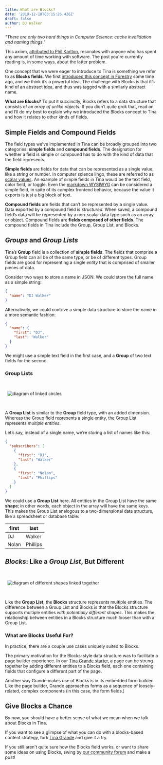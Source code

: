```yaml
---
title: What are Blocks?
date: '2019-12-18T03:15:26.426Z'
draft: false
author: DJ Walker
---
```


_"There are only two hard things in Computer Science: cache invalidation and naming things."_

This axiom, [attributed to Phil Karlton](http://www.tbray.org/ongoing/When/200x/2005/12/23/UPI), resonates with anyone who has spent any amount of time working with software. The post you're currently reading is, in some ways, about the latter problem.

One concept that we were eager to introduce to Tina is something we refer to as **Blocks fields**. We first [introduced this concept in Forestry](https://forestry.io/blog/sawmill-layout-composer-for-hugo-and-forestry/) some time ago, and we think it’s a powerful idea. The challenge with Blocks is that it’s kind of an abstract idea, and thus was tagged with a similarly abstract name.

**What are Blocks?** To put it succinctly, Blocks refers to a data structure that consists of an _array of unlike objects_. If you didn’t quite grok that, read on and I’ll do my best to explain why we introduced the Blocks concept to Tina and how it relates to other kinds of fields.

## Simple Fields and Compound Fields

The field types we’ve implemented in Tina can be broadly grouped into two categories: **simple fields** and **compound fields**. The designation for whether a field is simple or compound has to do with the kind of data that the field represents.

**Simple fields** are fields for data that can be represented as a single value, like a string or number. In computer science lingo, these are referred to as [scalar values](https://softwareengineering.stackexchange.com/questions/238033/what-does-it-mean-when-data-is-scalar). An example of simple fields in Tina would be the text field, color field, or toggle. Even the [markdown WYSIWYG](/docs/fields/markdown) can be considered a simple field, in spite of its complex frontend behavior, because the value it exports is just a big block of text.

**Compound fields** are fields that can’t be represented by a single value. Data exported by a compound field is _structured._ When saved, a compound field’s data will be represented by a non-scalar data type such as an array or object. Compound fields are **fields composed of other fields**. The compound fields in Tina include the Group, Group List, and Blocks.

## _Groups_ and _Group Lists_

Tina’s **Group** field is a collection of **simple fields**. The fields that comprise a Group field can all be of the same type, or be of different types. Group fields are good for representing a single _entity_ that is comprised of smaller pieces of data.

Consider two ways to store a name in JSON. We could store the full name as a simple string:

```json
{
  "name": "DJ Walker"
}
```

Alternatively, we could contrive a simple data structure to store the name in a more semantic fashion:

```json
{
  "name": {
    "first": "DJ",
    "last": "Walker"
  }
}
```

We might use a simple text field in the first case, and a **Group** of two text fields for the second.

### Group Lists

<img alt="diagram of linked circles" style="margin: auto; padding: 2rem .5rem; border: none;" src="/img/blog/fig-group-grouplist.svg" />

A **Group List** is similar to the **Group** field type, with an added dimension. Whereas the Group field represents a single entity, the Group List represents _multiple entities_.

Let’s say, instead of a single name, we’re storing a list of names like this:

```json
{
  "subscribers": [
    {
      "first": "DJ",
      "last": "Walker"
    },
    {
      "first": "Nolan",
      "last": "Phillips"
    }
  ]
}
```

We could use a **Group List** here. All entities in the Group List have the same **shape**; in other words, each object in the array will have the same keys. This makes the Group List analogous to a two-dimensional data structure, like a spreadsheet or database table:

| **first** | **last** |
| --------- | -------- |
| DJ        | Walker   |
| Nolan     | Phillips |

## _Blocks_: Like a _Group List_, But Different

<img alt="diagram of different shapes linked together" style="margin: auto; padding: 2rem .5rem; border: none;" src="/img/blog/fig-blocks.svg" />

Like the **Group List**, the **Blocks** structure represents multiple entities. The difference between a Group List and Blocks is that the Blocks structure supports multiple entities _with potentially different shapes_. This makes the relationship between entities in a Blocks structure much looser than with a Group List.

### What are Blocks Useful For?

In practice, there are a couple use cases uniquely suited to Blocks.

The primary motivation for the Blocks-style data structure was to facilitate a page builder experience. In our [Tina Grande starter](https://github.com/tinacms/tina-starter-grande), a page can be strung together by adding different entities to a Blocks field, each one containing fields that configure a different part of the page.

Another way Grande makes use of Blocks is in its embedded form builder. Like the page builder, Grande approaches forms as a sequence of loosely-related, complex components (in this case, the form fields.)

## Give Blocks a Chance

By now, you should have a better sense of what we mean when we talk about Blocks in Tina.

If you want to see a glimpse of what you can do with a blocks-based content strategy, fork [Tina Grande](https://github.com/tinacms/tina-starter-grande) and give it a try.

If you still aren't quite sure how the Blocks field works, or want to share some ideas on using Blocks, swing by [our community forum](https://community.tinacms.org/) and make a post!
